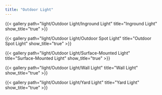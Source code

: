 ```yaml
---
title: "Outdoor Light"
---
```


{{< gallery path="light/Outdoor Light/Inground Light" title="Inground Light" show_title="true" >}}

{{< gallery path="light/Outdoor Light/Outdoor Spot Light" title="Outdoor Spot Light" show_title="true" >}}

{{< gallery path="light/Outdoor Light/Surface-Mounted Light" title="Surface-Mounted Light" show_title="true" >}}

{{< gallery path="light/Outdoor Light/Wall Light" title="Wall Light" show_title="true" >}}

{{< gallery path="light/Outdoor Light/Yard Light" title="Yard Light" show_title="true" >}}